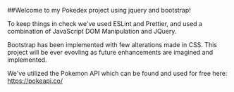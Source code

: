 ##Welcome to my Pokedex project using jquery and bootstrap!

To keep things in check we've used ESLint and Prettier, 
and used a combination of JavaScript DOM Manipulation and JQuery. 

Bootstrap has been implemented with few alterations made in CSS. 
This project will be ever evovling as future enhancements are 
imagined and implemented. 

We've utilized the Pokemon API which can be found and used for free here: https://pokeapi.co/

